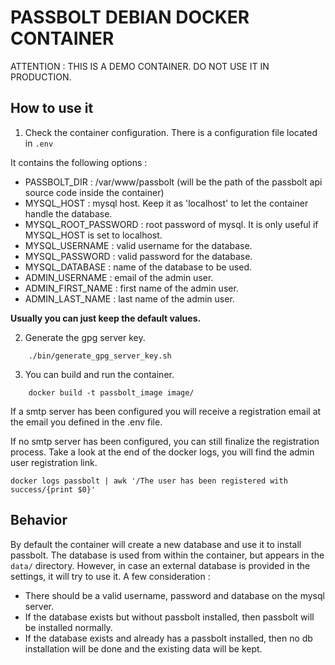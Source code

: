 # PASSBOLT DEBIAN DOCKER CONTAINER

ATTENTION : THIS IS A DEMO CONTAINER. DO NOT USE IT IN PRODUCTION.

How to use it
-------------
1) Check the container configuration.
There is a configuration file located in `.env`

It contains the following options :

- PASSBOLT_DIR : /var/www/passbolt (will be the path of the passbolt api source code inside the container)
- MYSQL_HOST : mysql host. Keep it as 'localhost' to let the container handle the database.
- MYSQL_ROOT_PASSWORD : root password of mysql. It is only useful if MYSQL_HOST is set to localhost.
- MYSQL_USERNAME : valid username for the database.
- MYSQL_PASSWORD : valid password for the database.
- MYSQL_DATABASE : name of the database to be used.
- ADMIN_USERNAME : email of the admin user.
- ADMIN_FIRST_NAME : first name of the admin user.
- ADMIN_LAST_NAME : last name of the admin user.

**Usually you can just keep the default values.**

2) Generate the gpg server key.
```
	./bin/generate_gpg_server_key.sh
```

<!-- 3) (optional) Configure the smtp server.

In the PASSBOLT_DIR, edit the file app/Config/email.php. (NB can't edit like this because now the source of PASSBOLT_DIR is only in the container, TODO do it in entry-point.sh)

If you don't configure a smtp server, emails notifications won't be sent. User won't be able to finalize their registration. -->

3) You can build and run the container.
```
	docker build -t passbolt_image image/
```
If a smtp server has been configured you will receive a registration email at the email you defined in the .env file.

If no smtp server has been configured, you can still finalize the registration process. Take a look at the end of the docker logs,
you will find the admin user registration link.
```
docker logs passbolt | awk '/The user has been registered with success/{print $0}'
```

Behavior
--------
By default the container will create a new database and use it to install passbolt.
The database is used from within the container, but appears in the `data/` directory.
However, in case an external database is provided in the settings, it will try to use it.
A few consideration :
- There should be a valid username, password and database on the mysql server.
- If the database exists but without passbolt installed, then passbolt will be installed normally.
- If the database exists and already has a passbolt installed, then no db installation will be done and the existing data will be kept.

